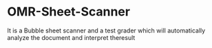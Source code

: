 # OMR-Sheet-Scanner
It is a Bubble sheet scanner and a test grader which will automatically analyze the document and interpret theresult
